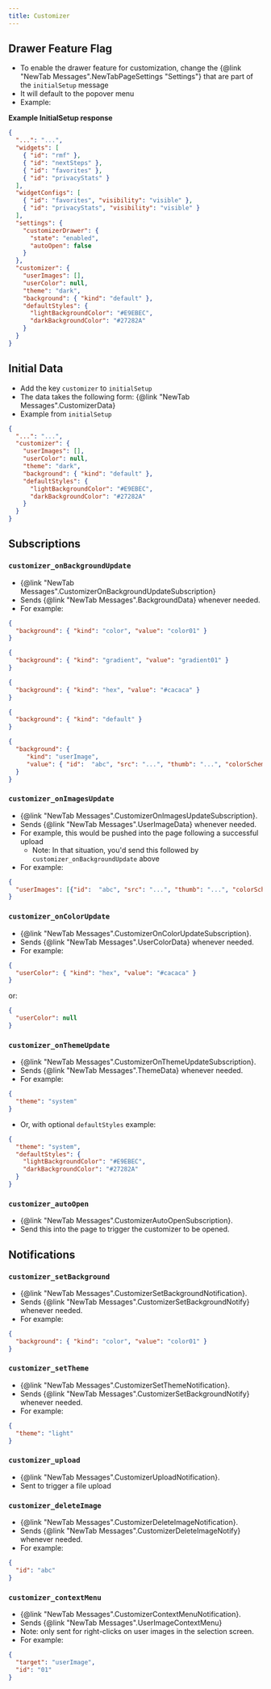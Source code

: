 ```yaml
---
title: Customizer
---
```


## Drawer Feature Flag

- To enable the drawer feature for customization, change the {@link "NewTab Messages".NewTabPageSettings "Settings"} that are part of the `initialSetup` message
- It will default to the popover menu
- Example:


**Example InitialSetup response**

```json
{
  "...": "...",
  "widgets": [
    { "id": "rmf" },
    { "id": "nextSteps" },
    { "id": "favorites" },
    { "id": "privacyStats" }
  ],
  "widgetConfigs": [
    { "id": "favorites", "visibility": "visible" },
    { "id": "privacyStats", "visibility": "visible" }
  ],
  "settings": {
    "customizerDrawer": {
      "state": "enabled",
      "autoOpen": false
    }
  },
  "customizer": {
    "userImages": [],
    "userColor": null,
    "theme": "dark",
    "background": { "kind": "default" },
    "defaultStyles": {
      "lightBackgroundColor": "#E9EBEC",
      "darkBackgroundColor": "#27282A"
    }
  }
}
```

## Initial Data

- Add the key `customizer` to `initialSetup`
- The data takes the following form: {@link "NewTab Messages".CustomizerData}
- Example from `initialSetup`

```json
{
  "...": "...",
  "customizer": {
    "userImages": [],
    "userColor": null,
    "theme": "dark",
    "background": { "kind": "default" },
    "defaultStyles": {
      "lightBackgroundColor": "#E9EBEC",
      "darkBackgroundColor": "#27282A"
    }
  }
}
```

## Subscriptions

### `customizer_onBackgroundUpdate`
- {@link "NewTab Messages".CustomizerOnBackgroundUpdateSubscription}
- Sends {@link "NewTab Messages".BackgroundData} whenever needed.
- For example:
```json
{
  "background": { "kind": "color", "value": "color01" }
} 
```
```json
{
  "background": { "kind": "gradient", "value": "gradient01" }
} 
```
```json
{
  "background": { "kind": "hex", "value": "#cacaca" }
} 
```
```json
{
  "background": { "kind": "default" }
} 
```
```json
{
  "background": { 
     "kind": "userImage", 
     "value": { "id":  "abc", "src": "...", "thumb": "...", "colorScheme": "light" } 
  }
} 
```
      
### `customizer_onImagesUpdate`
- {@link "NewTab Messages".CustomizerOnImagesUpdateSubscription}.
- Sends {@link "NewTab Messages".UserImageData} whenever needed.
- For example, this would be pushed into the page following a successful upload
  - Note: In that situation, you'd send this followed by `customizer_onBackgroundUpdate` above
- For example:
```json
{
  "userImages": [{"id":  "abc", "src": "...", "thumb": "...", "colorScheme": "light" }]
} 
```
      
### `customizer_onColorUpdate`
- {@link "NewTab Messages".CustomizerOnColorUpdateSubscription}.
- Sends {@link "NewTab Messages".UserColorData} whenever needed.
- For example:
```json
{
  "userColor": { "kind": "hex", "value": "#cacaca" }
} 
```
  or:
```json
{
  "userColor": null
} 
```
      
### `customizer_onThemeUpdate`
- {@link "NewTab Messages".CustomizerOnThemeUpdateSubscription}.
- Sends {@link "NewTab Messages".ThemeData} whenever needed.
- For example:
```json
{
  "theme": "system"
} 
```
- Or, with optional `defaultStyles` example:
```json
{
  "theme": "system",
  "defaultStyles": {
    "lightBackgroundColor": "#E9EBEC",
    "darkBackgroundColor": "#27282A"
  }
}
```
  
### `customizer_autoOpen`
- {@link "NewTab Messages".CustomizerAutoOpenSubscription}.
- Send this into the page to trigger the customizer to be opened.

## Notifications

### `customizer_setBackground`
- {@link "NewTab Messages".CustomizerSetBackgroundNotification}.
- Sends {@link "NewTab Messages".CustomizerSetBackgroundNotify} whenever needed.
- For example:
```json
{
  "background": { "kind": "color", "value": "color01" }
} 
```

### `customizer_setTheme`
- {@link "NewTab Messages".CustomizerSetThemeNotification}.
- Sends {@link "NewTab Messages".CustomizerSetBackgroundNotify} whenever needed.
- For example:
```json
{
  "theme": "light"
} 
```

### `customizer_upload`
- {@link "NewTab Messages".CustomizerUploadNotification}.
- Sent to trigger a file upload
  
### `customizer_deleteImage`
- {@link "NewTab Messages".CustomizerDeleteImageNotification}.
- Sends {@link "NewTab Messages".CustomizerDeleteImageNotify} whenever needed.
- For example:
```json
{
  "id": "abc"
} 
```
  
### `customizer_contextMenu`
- {@link "NewTab Messages".CustomizerContextMenuNotification}.
- Sends {@link "NewTab Messages".UserImageContextMenu} 
- Note: only sent for right-clicks on user images in the selection screen.
- For example:
```json
{
  "target": "userImage",
  "id": "01"
} 
```
